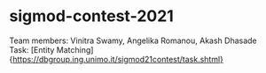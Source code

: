 # sigmod-contest-2021
Team members: Vinitra Swamy, Angelika Romanou, Akash Dhasade  
Task: [Entity Matching]{https://dbgroup.ing.unimo.it/sigmod21contest/task.shtml}
